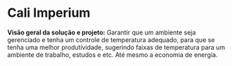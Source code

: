 # Cali Imperium
<b>Visão geral da solução e projeto:</b> 
Garantir que um ambiente seja gerenciado e tenha um controle de temperatura adequado, para que se tenha uma melhor produtividade, sugerindo faixas de temperatura para um ambiente de trabalho, estudos e etc. Até mesmo a economia de energia.
